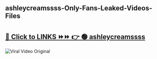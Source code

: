 
 ## ashleycreamssss-Only-Fans-Leaked-Videos-Files

# <h2><a href="https://mediaupload.pro?ashleycreamssss">🔗 Click to LINKS ⏩⏩ 👉 🟢 ashleycreamssss </a></h2>

<a href="https://mediaupload.pro?ashleycreamssss" rel="nofollow" data-target="animated-image.originalLink"><img src="https://i.ibb.co.com/xMMVF88/686577567.gif" alt="Viral Video Original" style="max-width: 100%; display: inline-block;" data-target="animated-image.originalImage"></a>